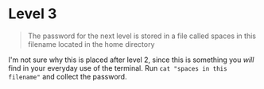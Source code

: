 # Level 3

> The password for the next level is stored in a file called spaces in this filename located in the home directory

I'm not sure why this is placed after level 2, since this is something you *will* find in your everyday use of the terminal. Run `cat "spaces in this filename"` and collect the password.

